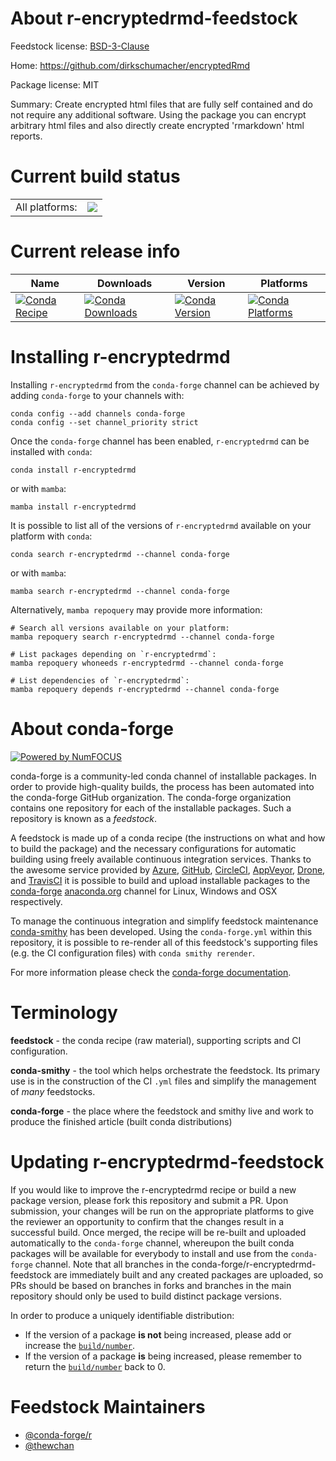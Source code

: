 About r-encryptedrmd-feedstock
==============================

Feedstock license: [BSD-3-Clause](https://github.com/conda-forge/r-encryptedrmd-feedstock/blob/main/LICENSE.txt)

Home: https://github.com/dirkschumacher/encryptedRmd

Package license: MIT

Summary: Create encrypted html files that are fully self contained and do not require any additional software. Using the package you can encrypt arbitrary html files and also directly create encrypted 'rmarkdown' html reports.

Current build status
====================


<table><tr><td>All platforms:</td>
    <td>
      <a href="https://dev.azure.com/conda-forge/feedstock-builds/_build/latest?definitionId=17728&branchName=main">
        <img src="https://dev.azure.com/conda-forge/feedstock-builds/_apis/build/status/r-encryptedrmd-feedstock?branchName=main">
      </a>
    </td>
  </tr>
</table>

Current release info
====================

| Name | Downloads | Version | Platforms |
| --- | --- | --- | --- |
| [![Conda Recipe](https://img.shields.io/badge/recipe-r--encryptedrmd-green.svg)](https://anaconda.org/conda-forge/r-encryptedrmd) | [![Conda Downloads](https://img.shields.io/conda/dn/conda-forge/r-encryptedrmd.svg)](https://anaconda.org/conda-forge/r-encryptedrmd) | [![Conda Version](https://img.shields.io/conda/vn/conda-forge/r-encryptedrmd.svg)](https://anaconda.org/conda-forge/r-encryptedrmd) | [![Conda Platforms](https://img.shields.io/conda/pn/conda-forge/r-encryptedrmd.svg)](https://anaconda.org/conda-forge/r-encryptedrmd) |

Installing r-encryptedrmd
=========================

Installing `r-encryptedrmd` from the `conda-forge` channel can be achieved by adding `conda-forge` to your channels with:

```
conda config --add channels conda-forge
conda config --set channel_priority strict
```

Once the `conda-forge` channel has been enabled, `r-encryptedrmd` can be installed with `conda`:

```
conda install r-encryptedrmd
```

or with `mamba`:

```
mamba install r-encryptedrmd
```

It is possible to list all of the versions of `r-encryptedrmd` available on your platform with `conda`:

```
conda search r-encryptedrmd --channel conda-forge
```

or with `mamba`:

```
mamba search r-encryptedrmd --channel conda-forge
```

Alternatively, `mamba repoquery` may provide more information:

```
# Search all versions available on your platform:
mamba repoquery search r-encryptedrmd --channel conda-forge

# List packages depending on `r-encryptedrmd`:
mamba repoquery whoneeds r-encryptedrmd --channel conda-forge

# List dependencies of `r-encryptedrmd`:
mamba repoquery depends r-encryptedrmd --channel conda-forge
```


About conda-forge
=================

[![Powered by
NumFOCUS](https://img.shields.io/badge/powered%20by-NumFOCUS-orange.svg?style=flat&colorA=E1523D&colorB=007D8A)](https://numfocus.org)

conda-forge is a community-led conda channel of installable packages.
In order to provide high-quality builds, the process has been automated into the
conda-forge GitHub organization. The conda-forge organization contains one repository
for each of the installable packages. Such a repository is known as a *feedstock*.

A feedstock is made up of a conda recipe (the instructions on what and how to build
the package) and the necessary configurations for automatic building using freely
available continuous integration services. Thanks to the awesome service provided by
[Azure](https://azure.microsoft.com/en-us/services/devops/), [GitHub](https://github.com/),
[CircleCI](https://circleci.com/), [AppVeyor](https://www.appveyor.com/),
[Drone](https://cloud.drone.io/welcome), and [TravisCI](https://travis-ci.com/)
it is possible to build and upload installable packages to the
[conda-forge](https://anaconda.org/conda-forge) [anaconda.org](https://anaconda.org/)
channel for Linux, Windows and OSX respectively.

To manage the continuous integration and simplify feedstock maintenance
[conda-smithy](https://github.com/conda-forge/conda-smithy) has been developed.
Using the ``conda-forge.yml`` within this repository, it is possible to re-render all of
this feedstock's supporting files (e.g. the CI configuration files) with ``conda smithy rerender``.

For more information please check the [conda-forge documentation](https://conda-forge.org/docs/).

Terminology
===========

**feedstock** - the conda recipe (raw material), supporting scripts and CI configuration.

**conda-smithy** - the tool which helps orchestrate the feedstock.
                   Its primary use is in the construction of the CI ``.yml`` files
                   and simplify the management of *many* feedstocks.

**conda-forge** - the place where the feedstock and smithy live and work to
                  produce the finished article (built conda distributions)


Updating r-encryptedrmd-feedstock
=================================

If you would like to improve the r-encryptedrmd recipe or build a new
package version, please fork this repository and submit a PR. Upon submission,
your changes will be run on the appropriate platforms to give the reviewer an
opportunity to confirm that the changes result in a successful build. Once
merged, the recipe will be re-built and uploaded automatically to the
`conda-forge` channel, whereupon the built conda packages will be available for
everybody to install and use from the `conda-forge` channel.
Note that all branches in the conda-forge/r-encryptedrmd-feedstock are
immediately built and any created packages are uploaded, so PRs should be based
on branches in forks and branches in the main repository should only be used to
build distinct package versions.

In order to produce a uniquely identifiable distribution:
 * If the version of a package **is not** being increased, please add or increase
   the [``build/number``](https://docs.conda.io/projects/conda-build/en/latest/resources/define-metadata.html#build-number-and-string).
 * If the version of a package **is** being increased, please remember to return
   the [``build/number``](https://docs.conda.io/projects/conda-build/en/latest/resources/define-metadata.html#build-number-and-string)
   back to 0.

Feedstock Maintainers
=====================

* [@conda-forge/r](https://github.com/conda-forge/r/)
* [@thewchan](https://github.com/thewchan/)

